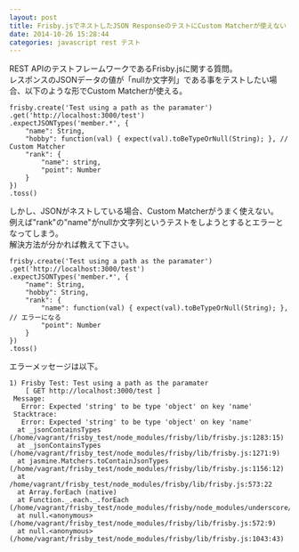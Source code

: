 ```yaml
---
layout: post
title: Frisby.jsでネストしたJSON ResponseのテストにCustom Matcherが使えない
date: 2014-10-26 15:28:44
categories: javascript rest テスト
---
```

<!-- {% raw %} -->
<p>REST APIのテストフレームワークであるFrisby.jsに関する質問。<br>
レスポンスのJSONデータの値が「nullか文字列」である事をテストしたい場合、以下のような形でCustom Matcherが使える。</p>

<pre><code>frisby.create('Test using a path as the paramater')
.get('http://localhost:3000/test')
.expectJSONTypes('member.*', {
    "name": String,
    "hobby": function(val) { expect(val).toBeTypeOrNull(String); }, // Custom Matcher
    "rank": {
        "name": string, 
        "point": Number
    }
})
.toss()
</code></pre>

<p>しかし、JSONがネストしている場合、Custom Matcherがうまく使えない。<br>
例えば"rank"の"name"がnullか文字列というテストをしようとするとエラーとなってしまう。<br>
解決方法が分かれば教えて下さい。</p>

<pre><code>frisby.create('Test using a path as the paramater')
.get('http://localhost:3000/test')
.expectJSONTypes('member.*', {
    "name": String,
    "hobby": String,
    "rank": {
        "name": function(val) { expect(val).toBeTypeOrNull(String); }, // エラーになる 
        "point": Number
    }
})
.toss()
</code></pre>

<p>エラーメッセージは以下。</p>

<pre><code>1) Frisby Test: Test using a path as the paramater 
    [ GET http://localhost:3000/test ]
 Message:
   Error: Expected 'string' to be type 'object' on key 'name'
 Stacktrace:
   Error: Expected 'string' to be type 'object' on key 'name'
  at _jsonContainsTypes (/home/vagrant/frisby_test/node_modules/frisby/lib/frisby.js:1283:15)
  at _jsonContainsTypes (/home/vagrant/frisby_test/node_modules/frisby/lib/frisby.js:1271:9)
  at jasmine.Matchers.toContainJsonTypes (/home/vagrant/frisby_test/node_modules/frisby/lib/frisby.js:1156:12)
  at /home/vagrant/frisby_test/node_modules/frisby/lib/frisby.js:573:22
  at Array.forEach (native)
  at Function._.each._.forEach (/home/vagrant/frisby_test/node_modules/frisby/node_modules/underscore/underscore.js:81:11)
  at null.&lt;anonymous&gt; (/home/vagrant/frisby_test/node_modules/frisby/lib/frisby.js:572:9)
  at null.&lt;anonymous&gt; (/home/vagrant/frisby_test/node_modules/frisby/lib/frisby.js:1043:43)
</code></pre>
<!-- {% endraw %} -->
